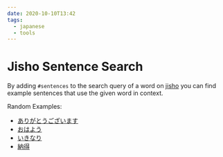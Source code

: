 ```yaml
---
date: 2020-10-10T13:42
tags:
  - japanese
  - tools
---
```


# Jisho Sentence Search

By adding `#sentences` to the search query of a word on [jisho](https://jisho.org)
you can find example sentences that use the given word in context.

Random Examples:

 - [ありがとうございます](https://jisho.org/search/%E3%81%82%E3%82%8A%E3%81%8C%E3%81%A8%E3%81%86%E3%81%94%E3%81%96%E3%81%84%E3%81%BE%E3%81%99%20%23sentences)
 - [おはよう](https://jisho.org/search/%E3%81%8A%E3%81%AF%E3%82%88%E3%81%86%20%23sentences)
 - [いきなり](https://jisho.org/search/%E3%81%84%E3%81%8D%E3%81%AA%E3%82%8A%20%23sentences)
 - [納得](https://jisho.org/search/%E7%B4%8D%E5%BE%97%20%23sentences)
